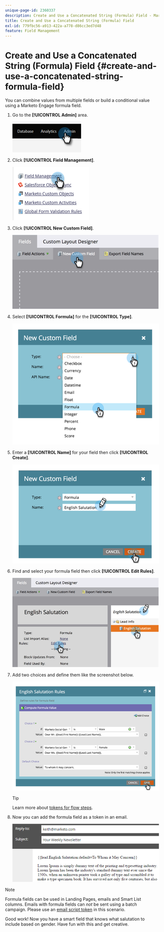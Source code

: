 ```yaml
---
unique-page-id: 2360337
description: Create and Use a Concatenated String (Formula) Field - Marketo Docs - Product Documentation
title: Create and Use a Concatenated String (Formula) Field
exl-id: 779fbc56-a913-422a-a778-d86cc3ed7d48
feature: Field Management
---
```

# Create and Use a Concatenated String (Formula) Field {#create-and-use-a-concatenated-string-formula-field}

You can combine values from multiple fields or build a conditional value using a Marketo Engage formula field.

1. Go to the **[!UICONTROL Admin]** area.

   ![](assets/create-and-use-a-concatenated-string-formula-field-1.png)

1. Click **[!UICONTROL Field Management]**.

   ![](assets/create-and-use-a-concatenated-string-formula-field-2.png)

1. Click **[!UICONTROL New Custom Field]**.

   ![](assets/create-and-use-a-concatenated-string-formula-field-3.png)

1. Select **[!UICONTROL Formula]** for the **[!UICONTROL Type]**.

   ![](assets/create-and-use-a-concatenated-string-formula-field-4.png)

1. Enter a **[!UICONTROL Name]** for your field then click **[!UICONTROL Create]**.

   ![](assets/create-and-use-a-concatenated-string-formula-field-5.png)

1. Find and select your formula field then click **[!UICONTROL Edit Rules]**.

   ![](assets/create-and-use-a-concatenated-string-formula-field-6.png)

1. Add two choices and define them like the screenshot below.

   ![](assets/create-and-use-a-concatenated-string-formula-field-7.png)

   >[!TIP]
   >
   >Learn more about [tokens for flow steps](/help/marketo/product-docs/core-marketo-concepts/smart-campaigns/flow-actions/use-tokens-in-flow-steps.md).

1. Now you can add the formula field as a token in an email.

   ![](assets/create-and-use-a-concatenated-string-formula-field-8.png)

>[!NOTE]
>
>Formula fields can be used in Landing Pages, emails and Smart List columns. Emails with formula fields can _not_ be sent using a batch campaign. Please use an [email script token](/help/marketo/product-docs/email-marketing/general/using-tokens/create-an-email-script-token.md) in this scenario.

Good work! Now you have a smart field that knows what salutation to include based on gender. Have fun with this and get creative.
